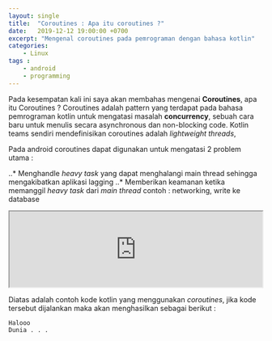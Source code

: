 ```yaml
---
layout: single
title:  "Coroutines : Apa itu coroutines ?"
date:   2019-12-12 19:00:00 +0700
excerpt: "Mengenal coroutines pada pemrograman dengan bahasa kotlin"
categories: 
    - Linux
tags : 
    - android
    - programming
---
```


Pada kesempatan kali ini saya akan membahas mengenai **Coroutines**, apa itu Coroutines ? Coroutines adalah pattern yang terdapat pada bahasa pemrograman kotlin untuk mengatasi masalah **concurrency**, sebuah cara baru untuk menulis secara asynchronous dan non-blocking code. Kotlin teams sendiri mendefinisikan coroutines adalah *lightweight threads*, 

Pada android coroutines dapat digunakan untuk mengatasi 2 problem utama :

..* Menghandle *heavy task* yang dapat menghalangi main thread sehingga mengakibatkan aplikasi lagging
..* Memberikan keamanan ketika memanggil *heavy task* dari *main thread*  contoh : networking, write ke database

<iframe src="https://pl.kotl.in/oWd7XfUy4" width="500"></iframe>

Diatas adalah contoh kode kotlin yang menggunakan *coroutines*, jika kode tersebut dijalankan maka akan menghasilkan sebagai berikut :

```
Halooo
Dunia . . .
```
